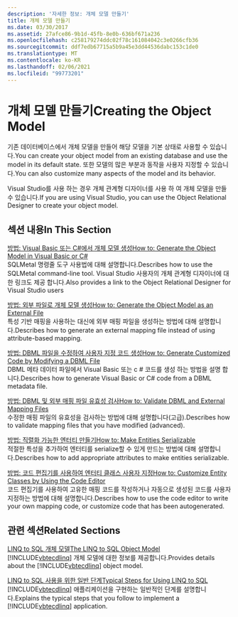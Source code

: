 ```yaml
---
description: '자세한 정보: 개체 모델 만들기'
title: 개체 모델 만들기
ms.date: 03/30/2017
ms.assetid: 27afce86-9b1d-45fb-8e0b-636bf671a236
ms.openlocfilehash: c258179274ddc02f78c161084042c3e0266cfb36
ms.sourcegitcommit: ddf7edb67715a5b9a45e3dd44536dabc153c1de0
ms.translationtype: MT
ms.contentlocale: ko-KR
ms.lasthandoff: 02/06/2021
ms.locfileid: "99773201"
---
```

# <a name="creating-the-object-model"></a><span data-ttu-id="5e541-103">개체 모델 만들기</span><span class="sxs-lookup"><span data-stu-id="5e541-103">Creating the Object Model</span></span>

<span data-ttu-id="5e541-104">기존 데이터베이스에서 개체 모델을 만들어 해당 모델을 기본 상태로 사용할 수 있습니다.</span><span class="sxs-lookup"><span data-stu-id="5e541-104">You can create your object model from an existing database and use the model in its default state.</span></span> <span data-ttu-id="5e541-105">또한 모델의 많은 부분과 동작을 사용자 지정할 수 있습니다.</span><span class="sxs-lookup"><span data-stu-id="5e541-105">You can also customize many aspects of the model and its behavior.</span></span>  
  
 <span data-ttu-id="5e541-106">Visual Studio를 사용 하는 경우 개체 관계형 디자이너를 사용 하 여 개체 모델을 만들 수 있습니다.</span><span class="sxs-lookup"><span data-stu-id="5e541-106">If you are using Visual Studio, you can use the Object Relational Designer to create your object model.</span></span>  
  
## <a name="in-this-section"></a><span data-ttu-id="5e541-107">섹션 내용</span><span class="sxs-lookup"><span data-stu-id="5e541-107">In This Section</span></span>  

 [<span data-ttu-id="5e541-108">방법: Visual Basic 또는 C#에서 개체 모델 생성</span><span class="sxs-lookup"><span data-stu-id="5e541-108">How to: Generate the Object Model in Visual Basic or C#</span></span>](how-to-generate-the-object-model-in-visual-basic-or-csharp.md)  
 <span data-ttu-id="5e541-109">SQLMetal 명령줄 도구 사용법에 대해 설명합니다.</span><span class="sxs-lookup"><span data-stu-id="5e541-109">Describes how to use the SQLMetal command-line tool.</span></span> <span data-ttu-id="5e541-110">Visual Studio 사용자의 개체 관계형 디자이너에 대 한 링크도 제공 합니다.</span><span class="sxs-lookup"><span data-stu-id="5e541-110">Also provides a link to the Object Relational Designer for Visual Studio users</span></span>  
  
 [<span data-ttu-id="5e541-111">방법: 외부 파일로 개체 모델 생성</span><span class="sxs-lookup"><span data-stu-id="5e541-111">How to: Generate the Object Model as an External File</span></span>](how-to-generate-the-object-model-as-an-external-file.md)  
 <span data-ttu-id="5e541-112">특성 기반 매핑을 사용하는 대신에 외부 매핑 파일을 생성하는 방법에 대해 설명합니다.</span><span class="sxs-lookup"><span data-stu-id="5e541-112">Describes how to generate an external mapping file instead of using attribute-based mapping.</span></span>  
  
 [<span data-ttu-id="5e541-113">방법: DBML 파일을 수정하여 사용자 지정 코드 생성</span><span class="sxs-lookup"><span data-stu-id="5e541-113">How to: Generate Customized Code by Modifying a DBML File</span></span>](how-to-generate-customized-code-by-modifying-a-dbml-file.md)  
 <span data-ttu-id="5e541-114">DBML 메타 데이터 파일에서 Visual Basic 또는 c # 코드를 생성 하는 방법을 설명 합니다.</span><span class="sxs-lookup"><span data-stu-id="5e541-114">Describes how to generate Visual Basic or C# code from a DBML metadata file.</span></span>  
  
 [<span data-ttu-id="5e541-115">방법: DBML 및 외부 매핑 파일 유효성 검사</span><span class="sxs-lookup"><span data-stu-id="5e541-115">How to: Validate DBML and External Mapping Files</span></span>](how-to-validate-dbml-and-external-mapping-files.md)  
 <span data-ttu-id="5e541-116">수정한 매핑 파일의 유효성을 검사하는 방법에 대해 설명합니다(고급).</span><span class="sxs-lookup"><span data-stu-id="5e541-116">Describes how to validate mapping files that you have modified (advanced).</span></span>  
  
 [<span data-ttu-id="5e541-117">방법: 직렬화 가능한 엔터티 만들기</span><span class="sxs-lookup"><span data-stu-id="5e541-117">How to: Make Entities Serializable</span></span>](how-to-make-entities-serializable.md)  
 <span data-ttu-id="5e541-118">적절한 특성을 추가하여 엔터티를 serialize할 수 있게 만드는 방법에 대해 설명합니다.</span><span class="sxs-lookup"><span data-stu-id="5e541-118">Describes how to add appropriate attributes to make entities serializable.</span></span>  
  
 [<span data-ttu-id="5e541-119">방법: 코드 편집기를 사용하여 엔터티 클래스 사용자 지정</span><span class="sxs-lookup"><span data-stu-id="5e541-119">How to: Customize Entity Classes by Using the Code Editor</span></span>](how-to-customize-entity-classes-by-using-the-code-editor.md)  
 <span data-ttu-id="5e541-120">코드 편집기를 사용하여 고유한 매핑 코드를 작성하거나 자동으로 생성된 코드를 사용자 지정하는 방법에 대해 설명합니다.</span><span class="sxs-lookup"><span data-stu-id="5e541-120">Describes how to use the code editor to write your own mapping code, or customize code that has been autogenerated.</span></span>  
  
## <a name="related-sections"></a><span data-ttu-id="5e541-121">관련 섹션</span><span class="sxs-lookup"><span data-stu-id="5e541-121">Related Sections</span></span>  

 [<span data-ttu-id="5e541-122">LINQ to SQL 개체 모델</span><span class="sxs-lookup"><span data-stu-id="5e541-122">The LINQ to SQL Object Model</span></span>](the-linq-to-sql-object-model.md)  
 <span data-ttu-id="5e541-123">[!INCLUDE[vbtecdlinq](../../../../../../includes/vbtecdlinq-md.md)] 개체 모델에 대한 정보를 제공합니다.</span><span class="sxs-lookup"><span data-stu-id="5e541-123">Provides details about the [!INCLUDE[vbtecdlinq](../../../../../../includes/vbtecdlinq-md.md)] object model.</span></span>  
  
 [<span data-ttu-id="5e541-124">LINQ to SQL 사용을 위한 일반 단계</span><span class="sxs-lookup"><span data-stu-id="5e541-124">Typical Steps for Using LINQ to SQL</span></span>](typical-steps-for-using-linq-to-sql.md)  
 <span data-ttu-id="5e541-125">[!INCLUDE[vbtecdlinq](../../../../../../includes/vbtecdlinq-md.md)] 애플리케이션을 구현하는 일반적인 단계를 설명합니다.</span><span class="sxs-lookup"><span data-stu-id="5e541-125">Explains the typical steps that you follow to implement a [!INCLUDE[vbtecdlinq](../../../../../../includes/vbtecdlinq-md.md)] application.</span></span>
